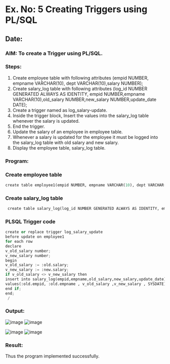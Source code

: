 # Ex. No: 5 Creating Triggers using PL/SQL

## Date:

### AIM: To create a Trigger using PL/SQL.

### Steps:
1. Create employee table with following attributes (empid NUMBER, empname VARCHAR(10), dept VARCHAR(10),salary NUMBER);
2. Create salary_log table with following attributes (log_id NUMBER GENERATED ALWAYS AS IDENTITY, empid NUMBER,empname VARCHAR(10),old_salary NUMBER,new_salary NUMBER,update_date DATE);
3. Create a trigger named as log_salary-update.
4. Inside the trigger block, Insert the values into the salary_log table whenever the salary is updated.
5. End the trigger.
6. Update the salary of an employee in employee table.
7. Whenever a salary is updated for the employee it must be logged into the salary_log table with old salary and new salary.
8. Display the employee table, salary_log table.

### Program:
### Create employee table
```py
create table employee1(empid NUMBER, empname VARCHAR(10), dept VARCHAR(10),salary NUMBER);
```
### Create salary_log table
```py
 create table salary_log(log_id NUMBER GENERATED ALWAYS AS IDENTITY, empid NUMBER,empname VARCHAR(10),old_salary NUMBER,new_salary NUMBER,update_date DATE);
```
### PLSQL Trigger code
```py
create or replace trigger log_salary_update
before update on employee1
for each row
declare
v_old_salary number;
v_new_salary number;
begin
v_old_salary := :old.salary;
v_new_salary := :new.salary;
if v_old_salary <> v_new_salary then
insert into salary_log(empid,empname,old_salary,new_salary,update_date)
values(:old.empid, :old.empname , v_old_salary ,v_new_salary , SYSDATE);
end if;     
end;
 /
```
### Output:
![image](https://github.com/kanishka2305/Ex-5-Creating-Triggers-using-PL-SQL/assets/113497357/9970274c-4a09-4edb-9c40-bc9e75d0ba79)
![image](https://github.com/kanishka2305/Ex-5-Creating-Triggers-using-PL-SQL/assets/113497357/08deaa4a-411e-4f5f-b8a1-7f57ef6130fe)

![image](https://github.com/kanishka2305/Ex-5-Creating-Triggers-using-PL-SQL/assets/113497357/dd589662-d808-4498-9aa4-d1b03b5d3056)
![image](https://github.com/kanishka2305/Ex-5-Creating-Triggers-using-PL-SQL/assets/113497357/6b0a25f7-4d1c-42ad-adb8-154693ab6053)

### Result:
Thus the program implemented successfully.
